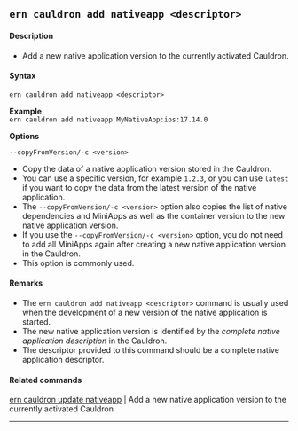 ## `ern cauldron add nativeapp <descriptor>`
#### Description
* Add a new native application version to the currently activated Cauldron.

#### Syntax
`ern cauldron add nativeapp <descriptor>`

**Example**  
`ern cauldron add nativeapp MyNativeApp:ios:17.14.0`  

**Options**  

`--copyFromVersion/-c <version>`

* Copy the data of a native application version stored in the Cauldron.  
* You can use a specific version, for example `1.2.3`, or you can use `latest` if you want to copy the data from the latest version of the native application.  
* The `--copyFromVersion/-c <version>` option also copies the list of native dependencies and MiniApps as well as the container version to the new native application version.  
* If you use the `--copyFromVersion/-c <version>` option, you do not need to add all MiniApps again after creating a new native application version in the Cauldron.  
* This option is commonly used.  

#### Remarks
* The `ern cauldron add nativeapp <descriptor>` command is usually used when the development of a new version of the native application is started.  
* The new native application version is identified by the *complete native application description* in the Cauldron.
* The descriptor provided to this command should be a complete native application descriptor.

#### Related commands
 [ern cauldron update nativeapp] | Add a new native application version to the currently activated Cauldron
___
[ern cauldron update nativeapp]: ../update/nativeapp.md
